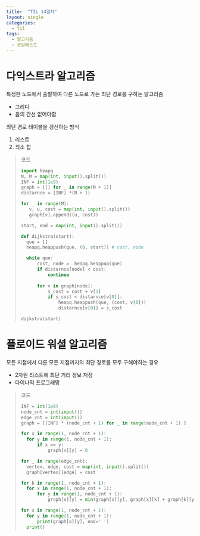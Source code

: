 ```yaml
---
title:  "TIL 14일차"
layout: single
categories:
  - til
tags:
  - 알고리즘
  - 코딩테스트
---
```


# 다익스트라 알고리즘
특정한 노드에서 출발하여 다른 노드로 가는 최단 경로를 구하는 알고리즘

- 그리디
- 음의 간선 없어야함

최단 경로 테이블을 갱신하는 방식

1. 리스트
2. 최소 힙

> 코드
> ```python
> import heapq
> N, M = map(int, input().split())
> INF = int(1e9)
> graph = [[] for _ in range(N + 1)]
> distarnce = [INF] *(N + 1)
> 
> for _ in range(M):
>    v, u, cost = map(int, input().split())
>    graph[v].append((u, cost))
>
> start, end = map(int, input().split())
>
> def dijkstra(start):
>   que = []
>   heapq.heappush(que, (0, start)) # cost, node
>
>   while que:
>       cost, node =  heapq.heappop(que)
>       if distarnce[node] < cost:
>           continue
>        
>       for v in graph[node]:
>           s_cost = cost + v[1]
>           if s_cost < distarnce[v[0]]:
>               heapq.heappush(que, (cost, v[0]))
>               distarnce[v[0]] = s_cost
>
> dijkstra(start)
>```

# 플로이드 워셜 알고리즘
모든 지점에서 다른 모든 지점까지의 최단 경로를 모두 구해야하는 경우

- 2차원 리스트에 최단 거리 정보 저장
- 다이나믹 프로그래밍

> 코드
> ```python
> INF = int(1e9)
> node_cnt = int(input())
> edge_cnt = int(input())
> graph = [[INF] * (node_cnt + 1) for _ in range(node_cnt + 1) ]
> 
> for x in range(1, node_cnt + 1):
>   for y in range(1, node_cnt + 1):
>       if x == y:
>           graph[x][y] = 0           
>
> for _ in range(edge_cnt):
>   vertex, edge, cost = map(int, input().split())
>   graph[vertex][edge] = cost
>
> for k in range(1, node_cnt + 1):
>   for x in range(1, node_cnt + 1):
>       for y in range(1, node_cnt + 1):
>           graph[x][y] = min(graph[x][y], graph[x][k] + graph[k][y])
>
> for x in range(1, node_cnt + 1):
>   for y in range(1, node_cnt + 1):
>       print(graph[x][y], end=' ')
>   print()
> ```

